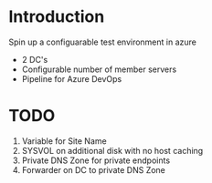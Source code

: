 # Introduction 
Spin up a configuarable test environment in azure

- 2 DC's
- Configurable number of member servers
- Pipeline for Azure DevOps

# TODO
1.	Variable for Site Name
2.	SYSVOL on additional disk with no host caching
3.	Private DNS Zone for private endpoints
4.	Forwarder on DC to private DNS Zone
